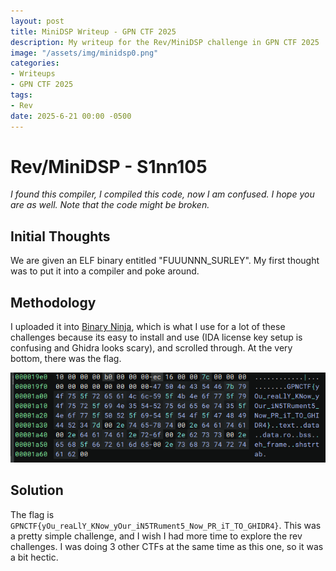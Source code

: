 ```yaml
---
layout: post
title: MiniDSP Writeup - GPN CTF 2025
description: My writeup for the Rev/MiniDSP challenge in GPN CTF 2025
image: "/assets/img/minidsp0.png"
categories:
- Writeups
- GPN CTF 2025
tags:
- Rev
date: 2025-6-21 00:00 -0500
---
```


# Rev/MiniDSP - S1nn105
*I found this compiler, I compiled this code, now I am confused. I hope you are as well. Note that the code might be broken.*

## Initial Thoughts
We are given an ELF binary entitled "FUUUNNN_SURLEY". My first thought was to put it into a compiler and poke around.

## Methodology
I uploaded it into [Binary Ninja](https://binary.ninja/), which is what I use for a lot of these challenges because its easy to install and use (IDA license key setup is confusing and Ghidra looks scary), and scrolled through. At the very bottom, there was the flag.

![Binary Ninja Screenshot of the Flag](/assets/img/minidsp1.png)

## Solution
The flag is `GPNCTF{yOu_reaLlY_KNow_yOur_iN5TRument5_Now_PR_iT_TO_GHIDR4}`. This was a pretty simple challenge, and I wish I had more time to explore the rev challenges. I was doing 3 other CTFs at the same time as this one, so it was a bit hectic.
